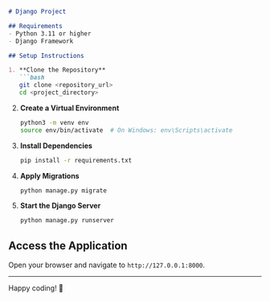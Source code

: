 ```markdown
# Django Project

## Requirements
- Python 3.11 or higher
- Django Framework

## Setup Instructions

1. **Clone the Repository**  
   ```bash
   git clone <repository_url>
   cd <project_directory>
   ```

2. **Create a Virtual Environment**  
   ```bash
   python3 -m venv env
   source env/bin/activate  # On Windows: env\Scripts\activate
   ```

3. **Install Dependencies**  
   ```bash
   pip install -r requirements.txt
   ```

4. **Apply Migrations**  
   ```bash
   python manage.py migrate
   ```

5. **Start the Django Server**  
   ```bash
   python manage.py runserver
   ```

## Access the Application
Open your browser and navigate to `http://127.0.0.1:8000`.

---

Happy coding! 🎉
```